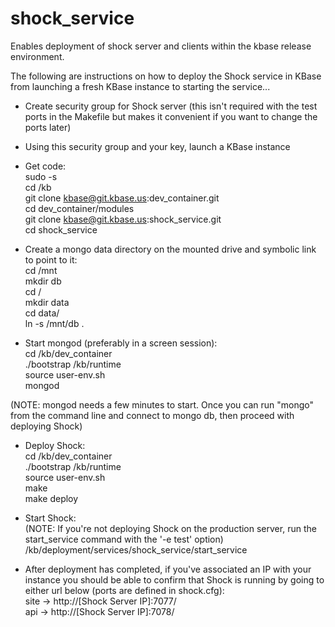 shock_service
=============

Enables deployment of shock server and clients within the kbase release environment.

The following are instructions on how to deploy the Shock service in KBase from launching a fresh KBase instance to starting the service...

- Create security group for Shock server (this isn't required with the test ports in the Makefile but makes it convenient if you want to change the ports later)
- Using this security group and your key, launch a KBase instance
- Get code:<br />
sudo -s<br />
cd /kb<br />
git clone kbase@git.kbase.us:dev_container.git<br />
cd dev_container/modules<br />
git clone kbase@git.kbase.us:shock_service.git<br />
cd shock_service<br />

- Create a mongo data directory on the mounted drive and symbolic link to point to it:<br />
cd /mnt<br />
mkdir db<br />
cd /<br />
mkdir data<br />
cd data/<br />
ln -s /mnt/db .<br />

- Start mongod (preferably in a screen session):<br />
cd /kb/dev_container<br />
./bootstrap /kb/runtime<br />
source user-env.sh<br />
mongod<br />

(NOTE: mongod needs a few minutes to start.  Once you can run "mongo" from the command line and connect to mongo db, then proceed with deploying Shock)<br />
- Deploy Shock:<br />
cd /kb/dev_container<br />
./bootstrap /kb/runtime<br />
source user-env.sh<br />
make<br />
make deploy<br />

- Start Shock:<br />
(NOTE: If you're not deploying Shock on the production server, run the start_service command with the '-e test' option)<br />
/kb/deployment/services/shock_service/start_service

- After deployment has completed, if you've associated an IP with your instance you should be able to confirm that Shock is running by going to either url below (ports are defined in shock.cfg):<br />
site ->  http://[Shock Server IP]:7077/<br />
api  ->  http://[Shock Server IP]:7078/<br />
